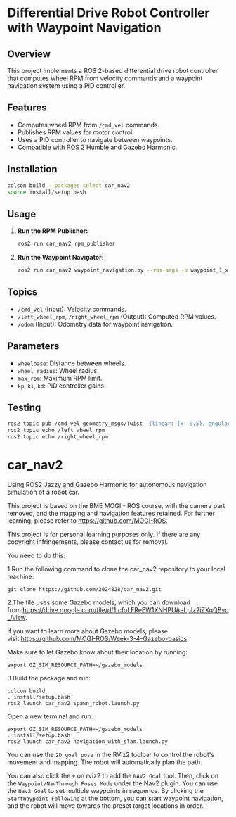 # Differential Drive Robot Controller with Waypoint Navigation

## Overview
This project implements a ROS 2-based differential drive robot controller that computes wheel RPM from velocity commands and a waypoint navigation system using a PID controller.

## Features
- Computes wheel RPM from `/cmd_vel` commands.
- Publishes RPM values for motor control.
- Uses a PID controller to navigate between waypoints.
- Compatible with ROS 2 Humble and Gazebo Harmonic.

## Installation
```sh
colcon build --packages-select car_nav2
source install/setup.bash
```

## Usage
1. **Run the RPM Publisher:**
   ```sh
   ros2 run car_nav2 rpm_publisher
   ```
2. **Run the Waypoint Navigator:**
   ```sh
   ros2 run car_nav2 waypoint_navigation.py --ros-args -p waypoint_1_x:=2.0 -p waypoint_1_y:=1.0 -p waypoint_2_x:=4.0 -p waypoint_2_y:=3.0
   ```

## Topics
- `/cmd_vel` (Input): Velocity commands.
- `/left_wheel_rpm`, `/right_wheel_rpm` (Output): Computed RPM values.
- `/odom` (Input): Odometry data for waypoint navigation.

## Parameters
- `wheelbase`: Distance between wheels.
- `wheel_radius`: Wheel radius.
- `max_rpm`: Maximum RPM limit.
- `kp`, `ki`, `kd`: PID controller gains.

## Testing
```sh
ros2 topic pub /cmd_vel geometry_msgs/Twist '{linear: {x: 0.5}, angular: {z: 0.2}}'
ros2 topic echo /left_wheel_rpm
ros2 topic echo /right_wheel_rpm
```
# car_nav2
Using ROS2 Jazzy and Gazebo Harmonic for autonomous navigation simulation of a robot car.

This project is based on the BME MOGI - ROS course, with the camera part removed, and the mapping and navigation features retained. For further learning, please refer to https://github.com/MOGI-ROS.

This project is for personal learning purposes only. If there are any copyright infringements, please contact us for removal.

You need to do this:

1.Run the following command to clone the car_nav2 repository to your local machine:

    git clone https://github.com/2024828/car_nav2.git

2.The file uses some Gazebo models, which you can download from:https://drive.google.com/file/d/1tcfoLFReEW1XNHPUAeLpIz2iZXqQBvo_/view.

If you want to learn more about Gazebo models, please visit:https://github.com/MOGI-ROS/Week-3-4-Gazebo-basics.

Make sure to let Gazebo know about their location by running:

    export GZ_SIM_RESOURCE_PATH=~/gazebo_models

3.Build the package and run:
    
    colcon build
    . install/setup.bash
    ros2 launch car_nav2 spawn_robot.launch.py

Open a new terminal and run:
    
    export GZ_SIM_RESOURCE_PATH=~/gazebo_models
    . install/setup.bash
    ros2 launch car_nav2 navigation_with_slam.launch.py

You can use the `2D goal pose` in the RViz2 toolbar to control the robot's movement and mapping. The robot will automatically plan the path.

You can also click the `+` on rviz2 to add the `NAV2 Goal` tool. Then, click on the `Waypoint/NavThrough Poses Mode` under the Nav2 plugin. You can use the `Nav2 Goal` to set multiple waypoints in sequence. By clicking the `StartWaypoint Following` at the bottom, you can start waypoint navigation, and the robot will move towards the preset target locations in order.
